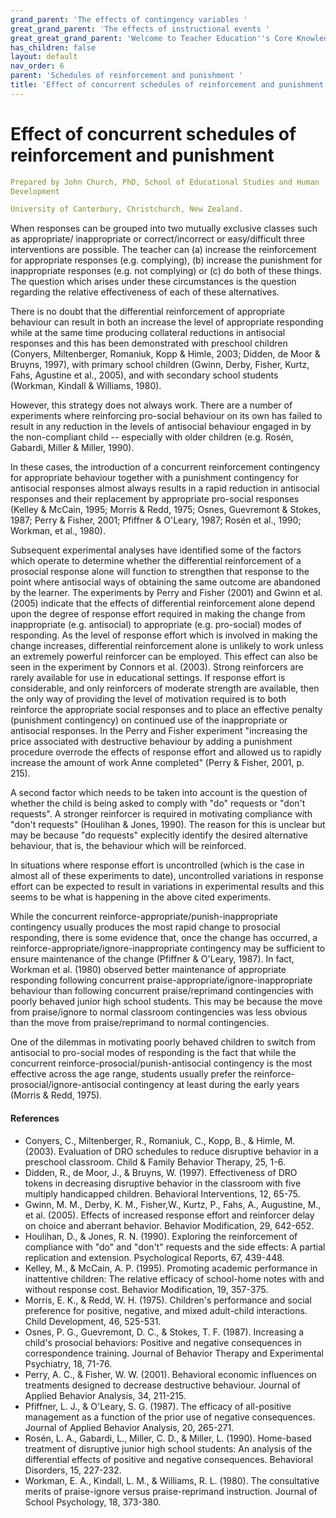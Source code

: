 ```yaml
---
grand_parent: 'The effects of contingency variables '
great_grand_parent: 'The effects of instructional events '
great_great_grand_parent: 'Welcome to Teacher Education''s Core Knowledge and Skills.'
has_children: false
layout: default
nav_order: 6
parent: 'Schedules of reinforcement and punishment '
title: 'Effect of concurrent schedules of reinforcement and punishment '
---
```

# Effect of concurrent schedules of reinforcement and punishment


```yaml
Prepared by John Church, PhD, School of Educational Studies and Human
Development

University of Canterbury, Christchurch, New Zealand.
```


When responses can be grouped into two mutually exclusive classes such
as appropriate/ inappropriate or correct/incorrect or easy/difficult
three interventions are possible. The teacher can (a) increase the
reinforcement for appropriate responses (e.g. complying), (b) increase
the punishment for inappropriate responses (e.g. not complying) or (c)
do both of these things. The question which arises under these
circumstances is the question regarding the relative effectiveness of
each of these alternatives.

There is no doubt that the differential reinforcement of appropriate
behaviour can result in both an increase the level of appropriate
responding while at the same time producing collateral reductions in
antisocial responses and this has been demonstrated with preschool
children (Conyers, Miltenberger, Romaniuk, Kopp & Himle, 2003; Didden,
de Moor & Bruyns, 1997), with primary school children (Gwinn, Derby,
Fisher, Kurtz, Fahs, Agustine et al., 2005), and with secondary school
students (Workman, Kindall & Williams, 1980).

However, this strategy does not always work. There are a number of
experiments where reinforcing pro-social behaviour on its own has failed
to result in any reduction in the levels of antisocial behaviour engaged
in by the non-compliant child -- especially with older children (e.g.
Rosén, Gabardi, Miller & Miller, 1990).

In these cases, the introduction of a concurrent reinforcement
contingency for appropriate behaviour together with a punishment
contingency for antisocial responses almost always results in a rapid
reduction in antisocial responses and their replacement by appropriate
pro-social responses (Kelley & McCain, 1995; Morris & Redd, 1975; Osnes,
Guevremont & Stokes, 1987; Perry & Fisher, 2001; Pfiffner & O'Leary,
1987; Rosén et al., 1990; Workman, et al., 1980).

Subsequent experimental analyses have identified some of the factors
which operate to determine whether the differential reinforcement of a
prosocial response alone will function to strengthen that response to
the point where antisocial ways of obtaining the same outcome are
abandoned by the learner. The experiments by Perry and Fisher (2001) and
Gwinn et al. (2005) indicate that the effects of differential
reinforcement alone depend upon the degree of response effort required
in making the change from inappropriate (e.g. antisocial) to appropriate
(e.g. pro-social) modes of responding. As the level of response effort
which is involved in making the change increases, differential
reinforcement alone is unlikely to work unless an extremely powerful
reinforcer can be employed. This effect can also be seen in the
experiment by Connors et al. (2003). Strong reinforcers are rarely
available for use in educational settings. If response effort is
considerable, and only reinforcers of moderate strength are available,
then the only way of providing the level of motivation required is to
both reinforce the appropriate social responses and to place an
effective penalty (punishment contingency) on continued use of the
inappropriate or antisocial responses. In the Perry and Fisher
experiment "increasing the price associated with destructive behaviour
by adding a punishment procedure overrode the effects of response effort
and allowed us to rapidly increase the amount of work Anne completed"
(Perry & Fisher, 2001, p. 215).

A second factor which needs to be taken into account is the question of
whether the child is being asked to comply with "do" requests or "don't
requests". A stronger reinforcer is required in motivating compliance
with "don't requests" (Houlihan & Jones, 1990). The reason for this is
unclear but may be because "do requests" explecitly identify the desired
alternative behaviour, that is, the behaviour which will be reinforced.

In situations where response effort is uncontrolled (which is the case
in almost all of these experiments to date), uncontrolled variations in
response effort can be expected to result in variations in experimental
results and this seems to be what is happening in the above cited
experiments.

While the concurrent reinforce-appropriate/punish-inappropriate
contingency usually produces the most rapid change to prosocial
responding, there is some evidence that, once the change has occurred, a
reinforce-appropriate/ignore-inappropriate contingency may be sufficient
to ensure maintenance of the change (Pfiffner & O'Leary, 1987). In fact,
Workman et al. (1980) observed better maintenance of appropriate
responding following concurrent praise-appropriate/ignore-inappropriate
behaviour than following concurrent praise/reprimand contingencies with
poorly behaved junior high school students. This may be because the move
from praise/ignore to normal classroom contingencies was less obvious
than the move from praise/reprimand to normal contingencies.

One of the dilemmas in motivating poorly behaved children to switch from
antisocial to pro-social modes of responding is the fact that while the
concurrent reinforce-prosocial/punish-antisocial contingency is the most
effective across the age range, students usually prefer the
reinforce-prosocial/ignore-antisocial contingency at least during the
early years (Morris & Redd, 1975).


#### References

-   Conyers, C., Miltenberger, R., Romaniuk, C., Kopp, B., & Himle, M.
    (2003). Evaluation of DRO schedules to reduce disruptive behavior in
    a preschool classroom. Child & Family Behavior Therapy, 25, 1-6.
-   Didden, R., de Moor, J., & Bruyns, W. (1997). Effectiveness of DRO
    tokens in decreasing disruptive behavior in the classroom with five
    multiply handicapped children. Behavioral Interventions, 12, 65-75.
-   Gwinn, M. M., Derby, K. M., Fisher,W., Kurtz, P., Fahs, A.,
    Augustine, M., et al. (2005). Effects of increased response effort
    and reinforcer delay on choice and aberrant behavior. Behavior
    Modification, 29, 642-652.
-   Houlihan, D., & Jones, R. N. (1990). Exploring the reinforcement of
    compliance with \"do\" and \"don\'t\" requests and the side effects:
    A partial replication and extension. Psychological Reports, 67,
    439-448.
-   Kelley, M., & McCain, A. P. (1995). Promoting academic performance
    in inattentive children: The relative efficacy of school-home notes
    with and without response cost. Behavior Modification, 19, 357-375.
-   Morris, E. K., & Redd, W. H. (1975). Children\'s performance and
    social preference for positive, negative, and mixed adult-child
    interactions. Child Development, 46, 525-531.
-   Osnes, P. G., Guevremont, D. C., & Stokes, T. F. (1987). Increasing
    a child\'s prosocial behaviors: Positive and negative consequences
    in correspondence training. Journal of Behavior Therapy and
    Experimental Psychiatry, 18, 71-76.
-   Perry, A. C., & Fisher, W. W. (2001). Behavioral economic influences
    on treatments designed to decrease destructive behaviour. Journal of
    Applied Behavior Analysis, 34, 211-215.
-   Pfiffner, L. J., & O\'Leary, S. G. (1987). The efficacy of
    all-positive management as a function of the prior use of negative
    consequences. Journal of Applied Behavior Analysis, 20, 265-271.
-   Rosén, L. A., Gabardi, L., Miller, C. D., & Miller, L. (1990).
    Home-based treatment of disruptive junior high school students: An
    analysis of the differential effects of positive and negative
    consequences. Behavioral Disorders, 15, 227-232.
-   Workman, E. A., Kindall, L. M., & Williams, R. L. (1980). The
    consultative merits of praise-ignore versus praise-reprimand
    instruction. Journal of School Psychology, 18, 373-380.
